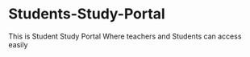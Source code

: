 # Students-Study-Portal
This is Student Study Portal Where teachers and Students can access easily 
